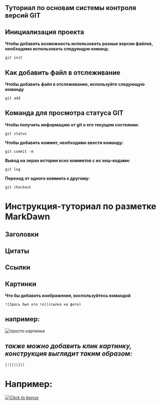 ## Туториал по основам системы контроля версий GIT

## Инициализация проекта
**Чтобы добавить возможность использовать разные версии файлов, необходимо использовать следующую команд:**

```fix
git init
```
## Как добавить файл в отслеживание
**Чтобы добавить файл в отслеживание, используйте следующую команду**

```fix
git add
```

## Команда для просмотра статуса GIT
**Чтобы получить информацию от git о его текущем состоянии:**

```fix
git status
```
**Чтобы добавить коммит, необходимо ввести команду:**

```fix
git commit -m
```

**Вывод на экран истории всех коммитов с их хеш-кодами:**

```fix
git log
```

**Переход от одного коммита к другому:**

```fix
git checkout
```


# Инструкция-туториал по разметке MarkDawn





## Заголовки





## Цитаты





## Ссылки





## Картинки

**Что бы добавить изображения, воспользуйтесь командой**
```fix
![Здесь был кто то](ссылка на фото)
```
## например:
![просто картинка](https://images.unsplash.com/photo-1642362932918-e06b87fc185b?ixlib=rb-4.0.3&ixid=M3wxMjA3fDB8MHxwaG90by1wYWdlfHx8fGVufDB8fHx8fA%3D%3D&auto=format&fit=crop&w=1170&q=80)

## *также можно добавить клик картинку, конструкция выглядит таким образом:*

```fix
[![]()]()
```

# Например:

[![Click to bonus](https://images.unsplash.com/photo-1642362932918-e06b87fc185b?ixlib=rb-4.0.3&ixid=M3wxMjA3fDB8MHxwaG90by1wYWdlfHx8fGVufDB8fHx8fA%3D%3D&auto=format&fit=crop&w=1170&q=80)](https://www.google.com/imgres?imgurl=https%3A%2F%2Fpng.pngtree.com%2Fpng-vector%2F20210110%2Fourlarge%2Fpngtree-hello-world-svg-design-png-image_2719857.jpg&tbnid=vGklTupr25mp1M&vet=12ahUKEwjyl-yZ3Z3_AhVFuCoKHZugCUoQMygHegUIARDcAQ..i&imgrefurl=https%3A%2F%2Fru.pngtree.com%2Ffreepng%2Fhello-world-svg-design_5839365.html&docid=T7KZILIKfSMYuM&w=640&h=640&q=%D0%BA%D0%B0%D1%80%D1%82%D0%B8%D0%BD%D0%BA%D0%B8%20%D0%BF%D1%80%D0%B8%D0%B2%D0%B5%D1%82%20%D0%BC%D0%B8%D1%80&ved=2ahUKEwjyl-yZ3Z3_AhVFuCoKHZugCUoQMygHegUIARDcAQ)
